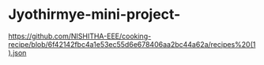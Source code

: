 # Jyothirmye-mini-project-

https://github.com/NISHITHA-EEE/cooking-recipe/blob/6f42142fbc4a1e53ec55d6e678406aa2bc44a62a/recipes%20(1).json
